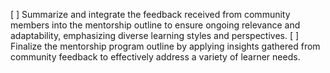 [ ] Summarize and integrate the feedback received from community members into the mentorship outline to ensure ongoing relevance and adaptability, emphasizing diverse learning styles and perspectives.
[ ] Finalize the mentorship program outline by applying insights gathered from community feedback to effectively address a variety of learner needs.